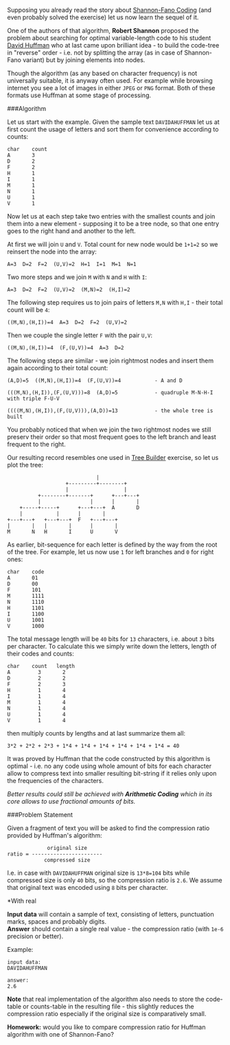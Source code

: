 Supposing you already read the story about [Shannon-Fano Coding](./shannon-fano-coding) (and even probably solved the
exercise) let us now learn the sequel of it.

One of the authors of that algorithm, **Robert Shannon** proposed the problem about searching for optimal
variable-length code to his student [David Huffman](http://en.wikipedia.org/wiki/David_A._Huffman) who at last came
upon brilliant idea - to build the code-tree in "reverse" order - i.e. not by splitting the array (as in case of
Shannon-Fano variant) but by joining elements into nodes.

Though the algorithm (as any based on character frequency) is not universally suitable, it is anyway often used.
For example while browsing internet you see a lot of images in either `JPEG` or `PNG` format. Both of these formats
use Huffman at some stage of processing.

###Algorithm

Let us start with the example. Given the sample text `DAVIDAHUFFMAN` let us at first count the usage of letters and
sort them for convenience according to counts:

    char	count
	A		3
	D		2
	F		2
	H		1
	I		1
	M		1
	N		1
	U		1
	V		1

Now let us at each step take two entries with the smallest counts and join them into a new element - supposing it to
be a tree node, so that one entry goes to the right hand and another to the left.

At first we will join `U` and `V`. Total count for new node would be `1+1=2` so we reinsert the node into the array:

	A=3  D=2  F=2  (U,V)=2  H=1  I=1  M=1  N=1

Two more steps and we join `M` with `N` and `H` with `I`:

	A=3  D=2  F=2  (U,V)=2  (M,N)=2  (H,I)=2

The following step requires us to join pairs of letters `M,N` with `H,I` - their total count will be `4`:

	((M,N),(H,I))=4  A=3  D=2  F=2  (U,V)=2

Then we couple the single letter `F` with the pair `U,V`:

	((M,N),(H,I))=4  (F,(U,V))=4  A=3  D=2

The following steps are similar - we join rightmost nodes and insert them again according to their total count:

	(A,D)=5  ((M,N),(H,I))=4  (F,(U,V))=4			- A and D
	
	(((M,N),(H,I)),(F,(U,V)))=8  (A,D)=5			- quadruple M-N-H-I with triple F-U-V
	
	((((M,N),(H,I)),(F,(U,V))),(A,D))=13			- the whole tree is built

You probably noticed that when we join the two rightmost nodes we still preserv their order so that most frequent
goes to the left branch and least frequent to the right.

Our resulting record resembles one used in [Tree Builder](./tree-builder) exercise, so let us plot the tree:

                                 |
                       +---------+--------+
                       |                  |
              +--------+-------+      +---+---+
              |                |      |       |
        +-----+-----+      +---+---+  A       D
        |           |      |       |
	+---+---+   +---+---+  F   +---+---+
	|       |   |       |      |       |
	M       N   H       I      U       V

As earlier, bit-sequence for each letter is defined by the way from the root of the tree. For example, let us now use
`1` for left branches and `0` for right ones:

    char	code
	A		01
	D		00
	F		101
	M		1111
	N		1110
	H		1101
	I		1100
	U		1001
	V		1000

The total message length will be `40` bits for `13` characters, i.e. about `3` bits per character. To calculate this
we simply write down the letters, length of their codes and counts:

    char	count	length
	A		  3       2
	D		  2       2
	F		  2       3
	H		  1       4
	I		  1       4
	M		  1       4
	N		  1       4
	U		  1       4
	V		  1       4

then multiply counts by lengths and at last summarize them all:

    3*2 + 2*2 + 2*3 + 1*4 + 1*4 + 1*4 + 1*4 + 1*4 + 1*4 = 40

It was proved by Huffman that the code constructed by this algorithm is optimal - i.e. no any code using whole
amount of bits for each character allow to compress text into smaller resulting bit-string if it relies only upon the
frequencies of the characters.

*Better results could still be achieved with **Arithmetic Coding** which in its core allows to use fractional amounts
of bits.*

###Problem Statement

Given a fragment of text you will be asked to find the compression ratio provided by Huffman's algorithm:

                 original size
    ratio = -----------------------
	            compressed size

I.e. in case with `DAVIDAHUFFMAN` original size is `13*8=104` bits while compressed size is only `40` bits, so the
compression ratio is `2.6`. We assume that original text was encoded using `8` bits per character.

*With real 

**Input data** will contain a sample of text, consisting of letters, punctuation marks, spaces and probably digits.  
**Answer** should contain a single real value - the compression ratio (with `1e-6` precision or better).

Example:

    input data:
	DAVIDAHUFFMAN
	
	answer:
	2.6

**Note** that real implementation of the algorithm also needs to store the code-table or counts-table in the resulting
file - this slightly reduces the compression ratio especially if the original size is comparatively small.

**Homework:** would you like to compare compression ratio for Huffman algorithm with one of Shannon-Fano?